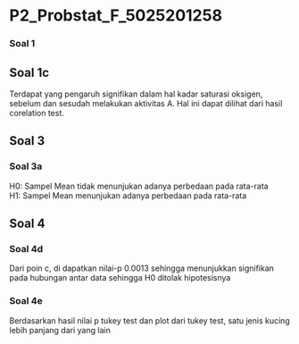 # P2_Probstat_F_5025201258

### Soal 1
## Soal 1c
Terdapat yang pengaruh signifikan dalam hal kadar saturasi oksigen, sebelum dan sesudah melakukan aktivitas A. Hal ini dapat dilihat dari hasil corelation test.

## Soal 3
### Soal 3a
H0: Sampel Mean tidak menunjukan adanya perbedaan pada rata-rata \
H1: Sampel Mean menunjukan adanya perbedaan pada rata-rata 


## Soal 4

### Soal 4d
Dari poin c, di dapatkan nilai-p 0.0013 sehingga menunjukkan signifikan pada hubungan antar data sehingga H0 ditolak hipotesisnya

### Soal 4e
Berdasarkan hasil nilai p tukey test dan plot dari tukey test, satu jenis kucing lebih panjang dari yang lain
